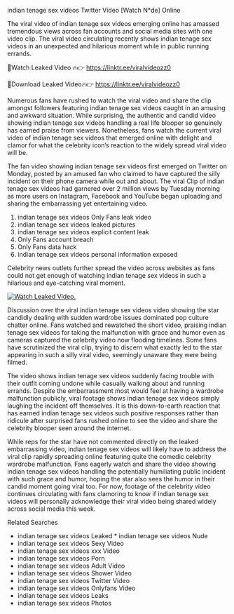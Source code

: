 ﻿indian tenage sex videos Twitter Video [Watch N*de] Online

The viral video of ﻿indian tenage sex videos emerging online has amassed tremendous views across fan accounts and social media sites with one video clip. The viral video circulating recently shows ﻿indian tenage sex videos in an unexpected and hilarious moment while in public running errands. 

🔴Watch Leaked Video 🔥👉  https://linktr.ee/viralvideozz0 

🔴Download Leaked Video🔥👉  https://linktr.ee/viralvideozz0 

Numerous fans have rushed to watch the viral video and share the clip amongst followers featuring ﻿indian tenage sex videos caught in an amusing and awkward situation. While surprising, the authentic and candid video showing ﻿indian tenage sex videos handling a real life blooper so genuinely has earned praise from viewers. Nonetheless, fans watch the current viral video of ﻿indian tenage sex videos that emerged online with delight and clamor for what the celebrity icon’s reaction to the widely spread viral video will be.

The fan video showing ﻿indian tenage sex videos first emerged on Twitter on Monday, posted by an amused fan who claimed to have captured the silly incident on their phone camera while out and about. The viral Clip of ﻿indian tenage sex videos had garnered over 2 million views by Tuesday morning as more users on Instagram, Facebook and YouTube began uploading and sharing the embarrassing yet entertaining video. 

1. ﻿indian tenage sex videos Only Fans leak video
2. ﻿indian tenage sex videos leaked pictures
3. ﻿indian tenage sex videos explicit content leak
4. Only Fans account breach
5. Only Fans data hack
6. ﻿indian tenage sex videos personal information exposed

Celebrity news outlets further spread the video across websites as fans could not get enough of watching ﻿indian tenage sex videos in such a hilarious and eye-catching viral moment. 

[![Watch Leaked Video.](https://miro.medium.com/v2/resize:fit:828/format:webp/1*cilzJN44JGOrTw9NJCrNHA.gif "Watch Leaked Video")](https://linktr.ee/viralvideozz0)

Discussion over the viral ﻿indian tenage sex videos video showing the star candidly dealing with sudden wardrobe issues dominated pop culture chatter online. Fans watched and rewatched the short video, praising ﻿indian tenage sex videos for taking the malfunction with grace and humor even as cameras captured the celebrity video now flooding timelines. Some fans have scrutinized the viral clip, trying to discern what exactly led to the star appearing in such a silly viral video, seemingly unaware they were being filmed.

The video shows ﻿indian tenage sex videos suddenly facing trouble with their outfit coming undone while casually walking about and running errands. Despite the embarrassment most would feel at having a wardrobe malfunction publicly, viral footage shows ﻿indian tenage sex videos simply laughing the incident off themselves. It is this down-to-earth reaction that has earned ﻿indian tenage sex videos such positive responses rather than ridicule after surprised fans rushed online to see the video and share the celebrity blooper seen around the internet.  

While reps for the star have not commented directly on the leaked embarrassing video, ﻿indian tenage sex videos will likely have to address the viral clip rapidly spreading online featuring quite the comedic celebrity wardrobe malfunction. Fans eagerly watch and share the video showing ﻿indian tenage sex videos handling the potentially humiliating public incident with such grace and humor, hoping the star also sees the humor in their candid moment going viral too. For now, footage of the celebrity video continues circulating with fans clamoring to know if ﻿indian tenage sex videos will personally acknowledge their viral video being shared widely across social media this week.

Related Searches
* ﻿indian tenage sex videos Leaked
﻿* indian tenage sex videos Nude
* ﻿indian tenage sex videos Sexy Video
* ﻿indian tenage sex videos xxx Video
* ﻿indian tenage sex videos Porn
* ﻿indian tenage sex videos Adult Video
* ﻿indian tenage sex videos Shower Video
* ﻿indian tenage sex videos Twitter Video
* ﻿indian tenage sex videos Onlyfans Video
* ﻿indian tenage sex videos Leaks
* ﻿indian tenage sex videos Photos